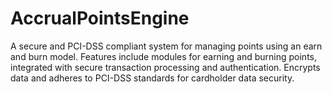 # AccrualPointsEngine
A secure and PCI-DSS compliant system for managing points using an earn and burn model. Features include modules for earning and burning points, integrated with secure transaction processing and authentication. Encrypts data and adheres to PCI-DSS standards for cardholder data security.
